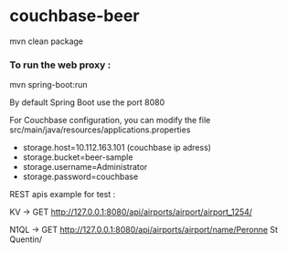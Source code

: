 # couchbase-beer

mvn clean package

### To run the web proxy :

mvn spring-boot:run

By default Spring Boot use the port 8080

For Couchbase configuration, you can modify the file src/main/java/resources/applications.properties

* storage.host=10.112.163.101 (couchbase ip adress)
* storage.bucket=beer-sample
* storage.username=Administrator
* storage.password=couchbase

REST apis example for test :

KV -> GET http://127.0.0.1:8080/api/airports/airport/airport_1254/

N1QL -> GET http://127.0.0.1:8080/api/airports/airport/name/Peronne St Quentin/